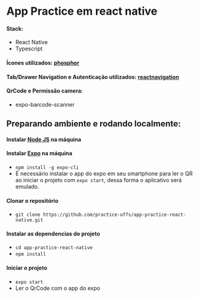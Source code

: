 # App Practice em react native

#### Stack:
- React Native
- Typescript

#### Ícones utilizados: [phosphor](https://phosphoricons.com/)
#### Tab/Drawer Navigation e Autenticação utilizados: [reactnavigation](https://reactnavigation.org/docs/auth-flow/)

#### QrCode e Permissão camera:
- expo-barcode-scanner

## Preparando ambiente e rodando localmente:

#### Instalar [Node JS](https://nodejs.org/en/download/) na máquina 

#### Instalar [Expo](https://efficient-sloth-d85.notion.site/Instalando-Expo-cc5bfac8f19a41e394889e885355f261) na máquina
- `npm install -g expo-cli`
- É necessário instalar o app do expo em seu smartphone para ler o QR ao iniciar o projeto com `expo start`, dessa forma o aplicativo será emulado.

#### Clonar o repositório
- `git clone https://github.com/practice-uffs/app-practice-react-native.git`

#### Instalar as dependencias do projeto
- `cd app-practice-react-native`
- `npm install`

#### Iniciar o projeto
- `expo start`
- Ler o QrCode com o app do expo
